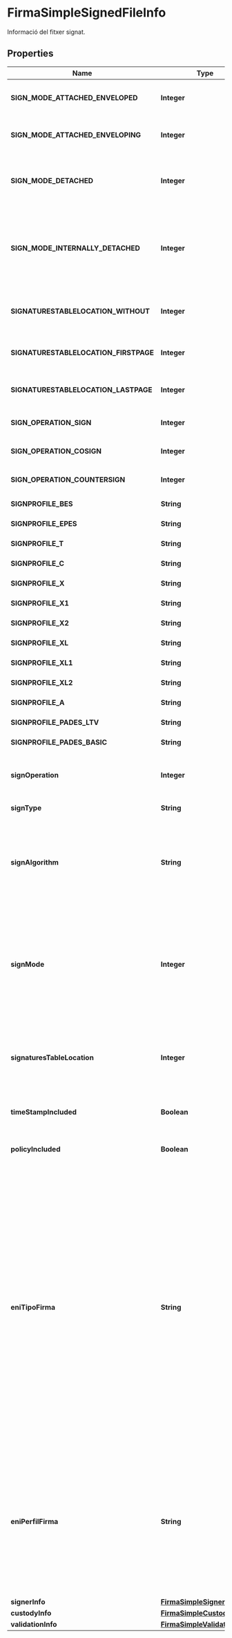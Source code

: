 

# FirmaSimpleSignedFileInfo

Informació del fitxer signat.

## Properties

| Name | Type | Description | Notes |
|------------ | ------------- | ------------- | -------------|
|**SIGN_MODE_ATTACHED_ENVELOPED** | **Integer** | El fitxer de dades resultant inclou la firma: PDF, ODT, ... |  [readonly] |
|**SIGN_MODE_ATTACHED_ENVELOPING** | **Integer** | El fitxer resultant serà la firma que incloura les dades originals |  [readonly] |
|**SIGN_MODE_DETACHED** | **Integer** | El fitxer de firma no inclourà les dades: per separat trobarem un fitxer de firma i el fitxer original |  [readonly] |
|**SIGN_MODE_INTERNALLY_DETACHED** | **Integer** | Firma especial XAdES en que la firma i les dades estan al mateix nivell dins de l&#39;XML: ni la firma inclou les dades ni les dades inclouen la firma |  [readonly] |
|**SIGNATURESTABLELOCATION_WITHOUT** | **Integer** | Localitzador de la signatura al document. (Sense signatura visible) |  [readonly] |
|**SIGNATURESTABLELOCATION_FIRSTPAGE** | **Integer** | Localitzador de la signatura al document. (Primera pagina) |  [readonly] |
|**SIGNATURESTABLELOCATION_LASTPAGE** | **Integer** | Localitzador de la signatura al document. (Darrera pagina) |  [readonly] |
|**SIGN_OPERATION_SIGN** | **Integer** | Identificador d&#39;operació per Firma |  [readonly] |
|**SIGN_OPERATION_COSIGN** | **Integer** | Identificador d&#39;operació per Cofirma |  [readonly] |
|**SIGN_OPERATION_COUNTERSIGN** | **Integer** | Identificador d&#39;operació per Contrafirma |  [readonly] |
|**SIGNPROFILE_BES** | **String** | Perfil de firma AdES-BES |  [readonly] |
|**SIGNPROFILE_EPES** | **String** | Perfil de firma AdES-EPES |  [readonly] |
|**SIGNPROFILE_T** | **String** | Perfil de firma AdES-T |  [readonly] |
|**SIGNPROFILE_C** | **String** | Perfil de firma AdES-C |  [readonly] |
|**SIGNPROFILE_X** | **String** | Perfil de firma AdES-X |  [readonly] |
|**SIGNPROFILE_X1** | **String** | Perfil de firma AdES-X1 |  [readonly] |
|**SIGNPROFILE_X2** | **String** | Perfil de firma AdES-X2 |  [readonly] |
|**SIGNPROFILE_XL** | **String** | Perfil de firma AdES-XL |  [readonly] |
|**SIGNPROFILE_XL1** | **String** | Perfil de firma AdES-XL1 |  [readonly] |
|**SIGNPROFILE_XL2** | **String** | Perfil de firma AdES-XL2 |  [readonly] |
|**SIGNPROFILE_A** | **String** | Perfil de firma AdES-A |  [readonly] |
|**SIGNPROFILE_PADES_LTV** | **String** | Perfil de firma PAdES-LTV |  [readonly] |
|**SIGNPROFILE_PADES_BASIC** | **String** | Perfil de firma PAdES-Basic |  [readonly] |
|**signOperation** | **Integer** | Operació de firma realitzada: Firma (0), Cofirma (1) o Contrafirma (2). |  |
|**signType** | **String** | Tipus de Firma. Valors possibles:       |  |
|**signAlgorithm** | **String** | Algorisme de Firma. Valors:       - \&quot;SHA-1\&quot;      - \&quot;SHA-256\&quot;      - \&quot;SHA-384\&quot;      - \&quot;SHA-512\&quot; |  |
|**signMode** | **Integer** | Valors:      - 0: Implicit o Attached. La firma resultante incluye internamente una copia de los datos firmados.       - 1: Explicit o Detached: La firma resultante no incluye los datos firmados.  |  |
|**signaturesTableLocation** | **Integer** | Posició de la Taula de firmes:      - 0: Sense taula de firmes      - 1: Taula de firmes en la 1a pàgina      - -1: Darrera pàgina |  |
|**timeStampIncluded** | **Boolean** | Indica si s&#39;ha afegit un segell de Temps durant la firma |  |
|**policyIncluded** | **Boolean** | Indica si inclou política de firma (true, EPES) o no (false) |  |
|**eniTipoFirma** | **String** | Denominación normalizada del tipo de firma. Los posibles valores asignables son los siguientes:       - TF01 - CSV       - TF02 - XAdES internally detached signature\&quot;);       - TF03 - XAdES enveloped signature.      - TF04 - CAdES detached/explicit signature.      - TF05 – CadES attached/implicit signature.      - TF06 - PAdES. El tipo TF04 será establecido por defecto para documentos firmados, exceptuando los documentos en formato PDF o PDF/A, cuyo tipo será TF06. |  [optional] |
|**eniPerfilFirma** | **String** | Perfil empleado en una firma con certificado electrónico. Los posibles valores asignables son los siguientes:    AdES-BES    AdES-EPES    AdES-T    AdES-C    AdES-X    AdES-X1    AdES-X2    AdES-XL    AdES-XL1    AdES-XL2    AdES-A    PAdES-LTV    PAdES-Basic |  [optional] |
|**signerInfo** | [**FirmaSimpleSignerInfo**](FirmaSimpleSignerInfo.md) |  |  |
|**custodyInfo** | [**FirmaSimpleCustodyInfo**](FirmaSimpleCustodyInfo.md) |  |  [optional] |
|**validationInfo** | [**FirmaSimpleValidationInfo**](FirmaSimpleValidationInfo.md) |  |  [optional] |



